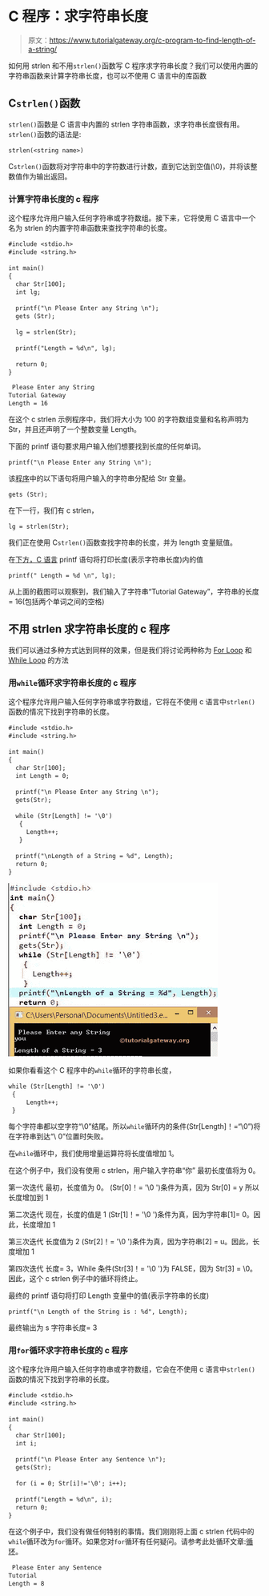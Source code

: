 # C 程序：求字符串长度

> 原文：<https://www.tutorialgateway.org/c-program-to-find-length-of-a-string/>

如何用 strlen 和不用`strlen()`函数写 C 程序求字符串长度？我们可以使用内置的字符串函数来计算字符串长度，也可以不使用 C 语言中的库函数

## C`strlen()`函数

`strlen()`函数是 C 语言中内置的 strlen 字符串函数，求字符串长度很有用。`strlen()`函数的语法是:

```
strlen(<string name>)
```

C`strlen()`函数将对字符串中的字符数进行计数，直到它达到空值(\0)，并将该整数值作为输出返回。

### 计算字符串长度的 c 程序

这个程序允许用户输入任何字符串或字符数组。接下来，它将使用 C 语言中一个名为 strlen 的内置字符串函数来查找字符串的长度。

```
#include <stdio.h>
#include <string.h>

int main()
{
  char Str[100];
  int lg;

  printf("\n Please Enter any String \n");
  gets (Str);

  lg = strlen(Str);

  printf("Length = %d\n", lg);

  return 0;
}
```

```
 Please Enter any String 
Tutorial Gateway
Length = 16
```

在这个 c strlen 示例程序中，我们将大小为 100 的字符数组变量和名称声明为 Str，并且还声明了一个整数变量 Length。

下面的 printf 语句要求用户输入他们想要找到长度的任何单词。

```
printf("\n Please Enter any String \n");
```

该[程序](https://www.tutorialgateway.org/c-programming-examples/)中的以下语句将用户输入的字符串分配给 Str 变量。

```
gets (Str);
```

在下一行，我们有 c strlen，

```
lg = strlen(Str);
```

我们正在使用 C`strlen()`函数查找字符串的长度，并为 length 变量赋值。

在[下方，C 语言](https://www.tutorialgateway.org/c-programming/) printf 语句将打印长度(表示字符串长度)内的值

```
printf(" Length = %d \n", lg);
```

从上面的截图可以观察到，我们输入了字符串“Tutorial Gateway”，字符串的长度= 16(包括两个单词之间的空格)

## 不用 strlen 求字符串长度的 c 程序

我们可以通过多种方式达到同样的效果，但是我们将讨论两种称为 [For Loop](https://www.tutorialgateway.org/for-loop-in-c-programming/) 和 [While Loop](https://www.tutorialgateway.org/while-loop-in-c/) 的方法

### 用`while`循环求字符串长度的 c 程序

这个程序允许用户输入任何字符串或字符数组，它将在不使用 c 语言中`strlen()`函数的情况下找到字符串的长度。

```
#include <stdio.h>
#include <string.h>

int main()
{
  char Str[100];
  int Length = 0;

  printf("\n Please Enter any String \n");
  gets(Str);

  while (Str[Length] != '\0')
   {   
     Length++;
   }

  printf("\nLength of a String = %d", Length);
  return 0;
}
```

![Length of a String Without Using strlen](img/795da3f542637b9639ce527f14ae6432.png)

如果你看看这个 C 程序中的`while`循环的字符串长度，

```
while (Str[Length] != '\0')
 {   
     Length++;
 }
```

每个字符串都以空字符“\0”结尾。所以`while`循环内的条件(Str[Length]！=“\0”)将在字符串到达“\ 0”位置时失败。

在`while`循环中，我们使用增量运算符将长度值增加 1。

在这个例子中，我们没有使用 c strlen，用户输入字符串“你”
最初长度值将为 0。

第一次迭代
最初，长度值为 0。
(Str[0]！= '\0 ')条件为真，因为 Str[0] = y
所以长度增加到 1

第二次迭代
现在，长度的值是 1
(Str[1]！= '\0 ')条件为真，因为字符串[1]= 0。因此，长度增加 1

第三次迭代
长度值为 2
(Str[2]！= '\0 ')条件为真，因为字符串[2] = u。因此，长度增加 1

第四次迭代
长度= 3，While 条件(Str[3]！= '\0 ')为 FALSE，因为 Str[3] = \0。因此，这个 c strlen 例子中的循环将终止。

最终的 printf 语句将打印 Length 变量中的值(表示字符串的长度)

```
printf("\n Length of the String is : %d", Length);
```

最终输出为
s 字符串长度= 3

### 用`for`循环求字符串长度的 c 程序

这个程序允许用户输入任何字符串或字符数组，它会在不使用 c 语言中`strlen()`函数的情况下找到字符串的长度。

```
#include <stdio.h>
#include <string.h>

int main()
{
  char Str[100];
  int i;

  printf("\n Please Enter any Sentence \n");
  gets(Str);

  for (i = 0; Str[i]!='\0'; i++);

  printf("Length = %d\n", i);
  return 0;
}
```

在这个例子中，我们没有做任何特别的事情。我们刚刚将上面 c strlen 代码中的`while`循环改为`for`循环。如果您对`for`循环有任何疑问。请参考此处循环文章:[循环](https://www.tutorialgateway.org/for-loop-in-c-programming/)。

```
 Please Enter any Sentence 
Tutorial
Length = 8
```